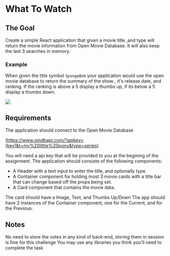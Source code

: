 # What To Watch

## The Goal

Create a simple React application that given a movie title ,and type will return the movie information from Open Movie Database. It will also keep the last 3 searches in memory.

### Example
When given the title symbol `SpongeBob` your application would use the open movie databaseto return the summary of the show , it's release date, and ranking. If the ranking is above a 5display a thumbs up, if its below a 5 display a thumbs down.

![](img.png)

## Requirements

The application should connect to the Open Movie Database(https://www.omdbapi.com/?apikey=[key]&t=my%20little%20pony&type=series)

You will need a api key that will be provided to you at the begining of the assignment.The application should consiste of the following components:
* A Header with a text input to enter the title, and optionally type.
* A Container component for holding most 3 movie cards with a title bar that can changebased off the props being set.
* A Card component that contains the movie data.The card should have a Image, Text, and Thumbs Up/DownThe app should have 2 instances of the Container component, one for the Current, and for thePrevious.

## Notes

No need to store the votes in any kind of back-end, storing them in session is fine for thischallengeYou may use any libraries you think you'll need to complete the task
